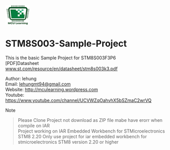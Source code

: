 ![alt text](https://raw.githubusercontent.com/lehungmt94/STM8S003-Sample-Project/master/MCULearning.png "MCULearning Logo")
# STM8S003-Sample-Project
This is the basic Sample Project for STM8S003F3P6\
[PDF]Datasheet\
www.st.com/resource/en/datasheet/stm8s003k3.pdf 

Author: lehung\
Email: lehungmt94@gmail.com\
Website: http://mculearning.wordpress.com \
Youtube: https://www.youtube.com/channel/UCVWZqOahvhX5bSZmaC2wrVQ 

Note
>Please Clone Project not download as ZIP file mabe have erorr when compile on IAR\
Project working on IAR Embedded Workbench for STMicroelectronics STM8 2.20
>Only use project for iar embedded workbench for stmicroelectronics STM8 version 2.20 or higher


